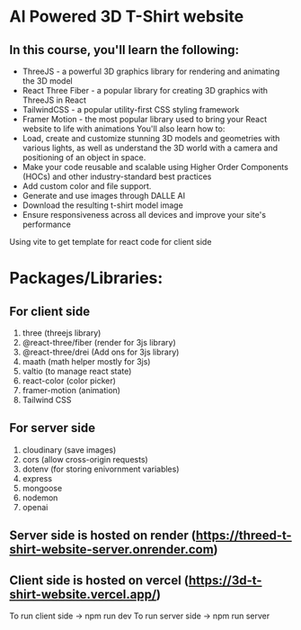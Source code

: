 # AI Powered 3D T-Shirt website

## In this course, you'll learn the following:
- ThreeJS - a powerful 3D graphics library for rendering and animating the 3D model
- React Three Fiber - a popular library for creating 3D graphics with ThreeJS in React
- TailwindCSS - a popular utility-first CSS styling framework
- Framer Motion - the most popular library used to bring your React website to life with animations
You'll also learn how to:
- Load, create and customize stunning 3D models and geometries with various lights, as well as understand the 3D world with a camera and positioning of an object in space.
- Make your code reusable and scalable using Higher Order Components (HOCs) and other industry-standard best practices
- Add custom color and file support.
- Generate and use images through DALLE AI
- Download the resulting t-shirt model image
- Ensure responsiveness across all devices and improve your site's performance

Using vite to get template for react code for client side

# Packages/Libraries:
## For client side
1. three (threejs library)
2. @react-three/fiber (render for 3js library)
3. @react-three/drei  (Add ons for 3js library)
4. maath (math helper mostly for 3js)
5. valtio (to manage react state)
6. react-color (color picker)
7. framer-motion (animation)
8. Tailwind CSS

## For server side
1. cloudinary (save images)
2. cors (allow cross-origin requests)
3. dotenv (for storing enivornment variables)
4. express
5. mongoose
6. nodemon
7. openai

## Server side is hosted on render (https://threed-t-shirt-website-server.onrender.com)
## Client side is hosted on vercel (https://3d-t-shirt-website.vercel.app/)

To run client side -> npm run dev
To run server side -> npm run server
